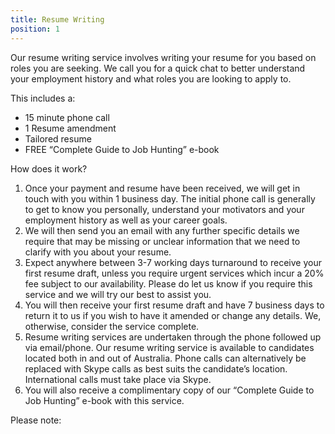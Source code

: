 ```yaml
---
title: Resume Writing
position: 1
---
```

Our resume writing service involves writing your resume for you based on roles you are seeking. We call you for a quick chat to better understand your employment history and what roles you are looking to apply to. 

This includes a:

* 15 minute phone call
* 1 Resume amendment
* Tailored resume
* FREE “Complete Guide to Job Hunting” e-book

How does it work?

1. Once your payment and resume have been received, we will get in touch with you within 1 business day. The initial phone call is generally to get to know you personally, understand your motivators and your employment history as well as your career goals.
2. We will then send you an email with any further specific details we require that may be missing or unclear information that we need to clarify with you about your resume. 
3. Expect anywhere between 3-7 working days turnaround to receive your first resume draft, unless you require urgent services which incur a 20% fee subject to our availability. Please do let us know if you require this service and we will try our best to assist you.
4. You will then receive your first resume draft and have 7 business days to return it to us if you wish to have it amended or change any details.  We, otherwise, consider the service complete. 
5. Resume writing services are undertaken through the phone followed up via email/phone. Our resume writing service is available to candidates located both in and out of Australia. Phone calls can alternatively be replaced with Skype calls as best suits the candidate’s location. International calls must take place via Skype.
6. You will also receive a complimentary copy of our “Complete Guide to Job Hunting” e-book with this service.

Please note:
